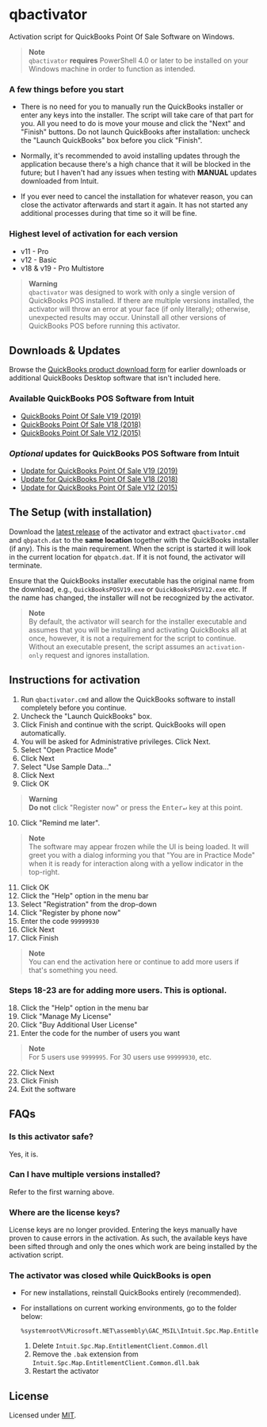 # qbactivator

Activation script for QuickBooks Point Of Sale Software on Windows.

> **Note**  
`qbactivator` **requires** PowerShell 4.0 or later to be installed on your Windows machine in order to function as intended.

### A few things before you start

- There is no need for you to manually run the QuickBooks installer or enter any keys into the installer. The script will take care of that part for you. All you need to do is move your mouse and click the "Next" and "Finish" buttons. Do not launch QuickBooks after installation: uncheck the "Launch QuickBooks" box before you click "Finish".

- Normally, it's recommended to avoid installing updates through the application because there's a high chance that it will be blocked in the future; but I haven't had any issues when testing with **MANUAL** updates downloaded from Intuit.

- If you ever need to cancel the installation for whatever reason, you can close the activator afterwards and start it again. It has not started any additional processes during that time so it will be fine.

### Highest level of activation for each version
- v11 - Pro
- v12 - Basic
- v18 & v19 - Pro Multistore

> **Warning**  
> `qbactivator` was designed to work with only a single version of QuickBooks POS installed. If there are multiple versions installed, the activator will throw an error at your face (if only literally); otherwise, unexpected results may occur. Uninstall all other versions of QuickBooks POS before running this activator.

## Downloads & Updates

Browse the [QuickBooks product download form](https://downloads.quickbooks.com/app/qbdt/products) for earlier downloads or additional QuickBooks Desktop software that isn't included here.

### Available QuickBooks POS Software from Intuit

- [QuickBooks Point Of Sale V19 (2019)](https://dlm2.download.intuit.com/akdlm/SBD/QuickBooks/2019/Latest/QuickBooksPOSV19.exe)
- [QuickBooks Point Of Sale V18 (2018)](https://dlm2.download.intuit.com/akdlm/SBD/QuickBooks/2018/Latest/QuickBooksPOSV18.exe)
- [QuickBooks Point Of Sale V12 (2015)](https://dlm2.download.intuit.com/akdlm/SBD/QuickBooks/2015/Latest/QuickBooksPOSV12.exe)

### *Optional* updates for QuickBooks POS Software from Intuit

- [Update for QuickBooks Point Of Sale V19 (2019)](https://qbpos.intuit.com/POS19.0/WebQBPOSPatch_V19R5.exe)
- [Update for QuickBooks Point Of Sale V18 (2018)](https://qbpos.intuit.com/POS18.0/WebQBPOSPatch_V18R14.exe)
- [Update for QuickBooks Point Of Sale V12 (2015)](https://qbpos.intuit.com/POS12.0/WebQBPOSPatch_V12R21.exe)

## The Setup (with installation)

Download the [latest release](https://github.com/neuralpain/qbactivator/releases/download/v0.18.0/qbactivator-0.18.0.zip) of the activator and extract `qbactivator.cmd` and `qbpatch.dat` to the **same location** together with the QuickBooks installer (if any). This is the main requirement. When the script is started it will look in the current location for `qbpatch.dat`. If it is not found, the activator will terminate.

Ensure that the QuickBooks installer executable has the original name from the download, e.g., `QuickBooksPOSV19.exe` or `QuickBooksPOSV12.exe` etc. If the name has changed, the installer will not be recognized by the activator.

> **Note**  
> By default, the activator will search for the installer executable and assumes that you will be installing and activating QuickBooks all at once, however, it is not a requirement for the script to continue. Without an executable present, the script assumes an `activation-only` request and ignores installation. 

## Instructions for activation

1. Run `qbactivator.cmd` and allow the QuickBooks software to install completely before you continue.
2. Uncheck the "Launch QuickBooks" box.
3. Click Finish and continue with the script. QuickBooks will open automatically.
4. You will be asked for Administrative privileges. Click Next.
5. Select "Open Practice Mode"
6. Click Next
7. Select "Use Sample Data..."
8. Click Next
9. Click OK

> **Warning**  
> **Do not** click "Register now" or press the <kbd>Enter↵</kbd> key at this point.

10. Click "Remind me later".

> **Note**  
> The software may appear frozen while the UI is being loaded. It will greet you with a dialog informing you that "You are in Practice Mode" when it is ready for interaction along with a yellow indicator in the top-right.

11. Click OK
12. Click the "Help" option in the menu bar
13. Select "Registration" from the drop-down
14. Click "Register by phone now"
15. Enter the code `99999930`
16. Click Next
17. Click Finish

> **Note**  
> You can end the activation here or continue to add more users if that's something you need.

### Steps 18-23 are for adding more users. This is optional.

18. Click the "Help" option in the menu bar
19. Click "Manage My License"
20. Click "Buy Additional User License"
21. Enter the code for the number of users you want

> **Note**  
> For 5 users use `9999995`. For 30 users use `99999930`, etc.

22. Click Next
23. Click Finish
24. Exit the software

## FAQs

### Is this activator safe?

Yes, it is.

### Can I have multiple versions installed?

Refer to the first warning above.

### Where are the license keys?

License keys are no longer provided. Entering the keys manually have proven to cause errors in the activation. As such, the available keys have been sifted through and only the ones which work are being installed by the activation script.

### The activator was closed while QuickBooks is open

- For new installations, reinstall QuickBooks entirely (recommended).

- For installations on current working environments, go to the folder below:

  ```
  %systemroot%\Microsoft.NET\assembly\GAC_MSIL\Intuit.Spc.Map.EntitlementClient.Common\v4.0_8.0.0.0__5dc4fe72edbcacf5
  ```

  1. Delete `Intuit.Spc.Map.EntitlementClient.Common.dll`
  2. Remove the `.bak` extension from `Intuit.Spc.Map.EntitlementClient.Common.dll.bak`
  3. Restart the activator

## License

Licensed under [MIT](./LICENSE).

